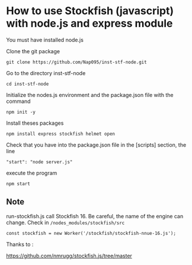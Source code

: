# How to use Stockfish (javascript) with node.js and express module

You must have installed node.js

Clone the git package

```shell
git clone https://github.com/Nap095/inst-stf-node.git 
```

Go to the directory inst-stf-node

```shell
cd inst-stf-node
```

Initialize the nodes.js environment and the package.json file with the command 

```shell
npm init -y
```

Install theses packages

```shell
npm install express stockfish helmet open
```

Check that you have into the package.json file in the [scripts] section, the line

```shell
"start": "node server.js"
```

execute the program 

```shell
npm start
```
## Note

run-stockfish.js call Stockfish 16. Be careful, the name of the engine can change. Check in `/nodes_modules/stockfish/src`

```const stockfish = new Worker('/stockfish/stockfish-nnue-16.js');```

Thanks to : 

https://github.com/nmrugg/stockfish.js/tree/master
